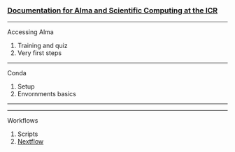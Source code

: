 ### [Documentation for Alma and Scientific Computing at the ICR](https://almacookbook.github.io)

***  
Accessing Alma
1. Training and quiz
2. Very first steps
   
***  
Conda
1. Setup
2. Envornments basics

***  

***  
Workflows
1. Scripts
2. [Nextflow](workflows/nextflow.md)




